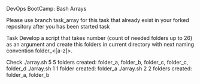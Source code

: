 DevOps BootCamp: Bash Arrays

Please use branch task_array for this task that already exist in your forked repository after you has been started task


Task
Develop a script that takes number (count of needed folders up to 26) as an argument and create this folders in current directory with next naming convention folder_<[a-z]>.

Check
./array.sh 5
5 folders created:
folder_a, folder_b, folder_c, folder_c, folder_d
./array.sh 1
1 folder created:
folder_a
./array.sh 2
2 folders created:
folder_a, folder_b